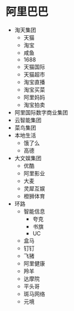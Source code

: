 # 阿里巴巴
* 淘天集团
  * 天猫
  * 淘宝
  * 咸鱼
  * 1688
  * 天猫国际
  * 天猫超市
  * 淘宝直播
  * 淘宝买菜
  * 阿里妈妈
  * 淘宝拍卖
* 阿里国际数字商业集团
* 云智能集团
* 菜鸟集团
* 本地生活
  * 饿了么
  * 高德
* 大文娱集团
  * 优酷
  * 阿里影业
  * 大麦
  * 灵犀互娱
  * 橙狮体育
* 环路
  * 智能信息
    * 夸克
    * 书旗
    * UC
  * 盒马
  * 钉钉
  * 飞猪
  * 阿里健康
  * 羚羊
  * 达摩院
  * 平头哥
  * 斑马网络
  * 元境